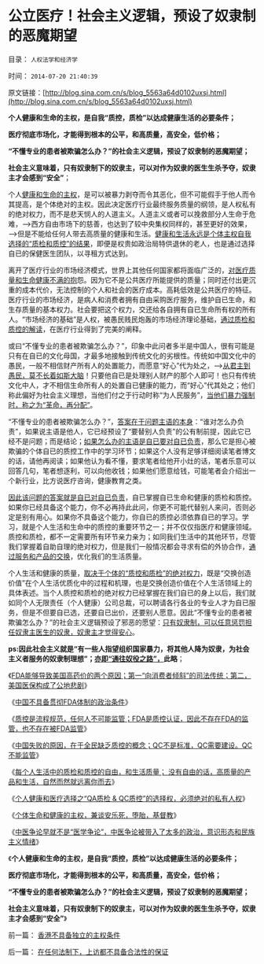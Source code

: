 # 公立医疗！社会主义逻辑，预设了奴隶制的恶魔期望

目录： `人权法学和经济学` 

时间： `2014-07-20 21:40:39` 

原文链接：[http://blog.sina.com.cn/s/blog_5563a64d0102uxsj.html](http://blog.sina.com.cn/s/blog_5563a64d0102uxsj.html)

**个人健康和生命的主权，是自我“质控，质检”以达成健康生活的必要条件；**

**医疗彻底市场化，才能得到根本的公平，和高质量，高安全，低价格；**

**“不懂专业的患者被欺骗怎么办？”的社会主义逻辑，预设了奴隶制的恶魔期望；**

**社会主义意味着，只有奴隶制下的奴隶主，可以对作为奴隶的医生生杀予夺，奴隶主才会感到“安全”**；

个人[健康和生命的主权](../../../2014/7/18/个体生命和健康的主权，兼谈安乐死，堕胎，基督教.md)，是可以被暴力剥夺而令其恶化，但不可能假手于他人而令其提高，是个体绝对的主权。因此决定医疗行业最终服务质量的纲领，是人权私有的绝对权力，而不是悲天悯人的人道主义。人道主义或者可以挽救部分人生命于危难，——>西方自由市场下的慈善，也达到了较中央集权同样的，甚至更好的效果，——>但是不能给任何人带去高质量的健康和生活。[健康和生活永远是个体主权自我选择的“质检和质控”的结果](../../../2014/7/16/每个人生活中的质检和质控，自由和生活质量；.md)，即便是权贵如政治局特供退休的老人，也是通过选择自已的保健医生团队，以寻租方式达到。

离开了医疗行业的市场经济模式，世界上其他任何国家都将面临广泛的，[对医疗质量和生命健康不满的抱](../../../2010/7/21/“看病难看病贵”是永恒的抱怨;.md)怨。因为它不是公共医疗所能提供的质量；同时还付出更沉重的成本代价，无法控制的个人和社会的医疗成本。高耗低效是公共医疗的特征。医疗行业的市场经济，是病人和消费者拥有自由采购医疗服务，维护自已生命，和生存质量的基本权力。社会要把这个权力，交还给各自拥有自已生命所有权的所有人。“市场经济的基础”是人权，被愚民贱民炮轰的市场经济理论基础，[通过质检和质控的解读](../../../2014/7/15/中国失败在于热衷质检，全民缺乏质控的常识.md)，在医疗行业得到了完美的阐释。

或曰“不懂专业的患者被欺骗怎么办？”，印象中此问者多半是中国人，很有可能是只有在自已的文化母国，才最多地接触到传统文化的劣根性。传统如中国文化中的愚民，一般不相信财产所有人的处置能力，而愿意“好心”代为处之，——>[从君主到愚民，莫不长着如斯大脑](../../../2012/5/8/乌托邦的元首，形象总是无可奈何花落去.md)！只要他自已是处理别人财产的那个人即可！也只有传统文化中人，才不相信生命所有人的处置自已健康的能力，而“好心”代其处之；他们称此偏好为社会主义理想，当他们付之于行动时称“为人民服务”，[当他们暴力强制时，称之为“革命，再分配”](../../../2011/12/6/侵犯私有财产，比创造财富更轻易.md)。

“不懂专业的患者被欺骗怎么办？”，[答案在于问题主语的本身](../../../2009/5/25/走出汉文化“公说公有理”的语言泥潭.md)：“谁对怎么办负责”，如果说主语是他人，它已经预设了“要替别人负责”的公有制前提，因此它已经不是问题；而是结论；[如果怎么办的主语是自已要对自已负责](../../../2013/5/20/哈耶克知识定理，哲学的起源，个人极权主义者.md)，那么它是担心被欺骗的个体自已的质控工作中的学习环节；如果这个人没有足够详细阅读笔者博文的话，请他再阅读；如果他认为看不懂，要求笔者给他开小灶的话，笔者乐意可以回答几句，笔者想逐利，可以向他收钱；如果他们愿意给钱，可能笔者会介绍出一个新行业，比方说医疗咨询，健康教育之类。

[因此该问题的答案就是自已对自已负责](../../../2013/5/6/个人主义就是对象角色的主谓宾的“面向对象”.md)，自已掌握自已生命和健康的质检和质控。如果你已经具备这个能力，你不必再持此此问，你更不可能代替别人来问，否则必定是别有用心。如果你不具备这个能力，你自已的质控必须依靠自已的学习。学习，就是个人生活和生命中的质控的重要环节之一；并不仅仅指医疗和健康领域。质控和质检，都不一定需要所有环节亲力亲为；如同我们生活中的其他环节，尽管我们掌握着自助自理的绝对权力，但是我们一般情况都会寻求有偿的外协合作，[通过服务和产品的交换](../../../2011/2/26/交换中的个体劳动和服务业价值.md)，优化我们的生活质量。

个人生活和健康的质量，[取决于个体的“质控和质检”的绝对权力](../../../2014/7/14/中国官方和公知，都不能区别“质检vs质控”，及FDA；.md)，既是“交换创造价值”在个人生活优质化中的过程和机理，也是交换创造价值在个人生活领域上的具体表述。当个人质控和质检的绝对权力已经掌握在我们自已的身上以后，我们就如同个人无限责任（个人健康）公司总裁，可以聘请各行各业的专业人才为自已服务，但是不但要自已选，还要自已出价，还要别人愿意。因此“不懂专业的患者被欺骗怎么办？”的社会主义逻辑预设了邪恶的愿望：[只有奴隶制，可以任意惩罚担任奴隶主医生的奴隶，奴隶主才觉得安心](../../../2010/8/2/生产过剩的社会交换本质上是“劳动力的交换”即服务业.md)。

**ps:因此社会主义就是“有一些人指望组织国家暴力，将其他人降为奴隶，为社会主义者服务的奴隶制理想”；[亦即“通往奴役之路”，](../../../2014/7/17/why“公立医疗，免费医疗，生命无价”都是传统的反人类情结？.md)此略**；

《[FDA能够导致美国高药价的两个原因；第一“向消费者倾斜”的司法传统；第二，美国医保构成了公地悲剧](../../../2014/7/11/FDA能够导致美国高药价的两个原因.md)》

《[中国不具备贯彻FDA体制的政治条件](../../../2014/7/12/中国不具备贯彻FDA体制的政治条件.md)》

《[质控是流程规范，任何人不可能监管；FDA是质控认证，因此不存在FDA的监管，也不存在被FDA监管](../../../2014/7/14/中国官方和公知，都不能区别“质检vs质控”，及FDA；.md)》

《[中国失败的原因，在于全民缺乏质控的概念；QC不是标准，QC需要建设。QC不能监管](../../../2014/7/15/中国失败在于热衷质检，全民缺乏质控的常识.md)》

《[每个人生活中的质检和质控的自由，和生活质量；
没有自由的话，高质量的产品和生活，自然而然就远离你而去](../../../2014/7/16/每个人生活中的质检和质控，自由和生活质量；.md)》

《[个人健康和医疗选择之“QA质检
& QC质控”的选择权，必须绝对的私有人权](../../../2014/7/17/why“公立医疗，免费医疗，生命无价”都是传统的反人类情结？.md)》

《[个体生命和健康的主权，兼谈安乐死，堕胎，基督教](../../../2014/7/18/个体生命和健康的主权，兼谈安乐死，堕胎，基督教.md)》

《[中医争论早就不是“医学争论”，中医争论被带入了太多的政治，意识形态和民族主义情绪](../../../2014/7/19/将西医排除出公立医疗体制，是医改的次优方案.md)》

《**个人健康和生命的主权，是自我“质控，质检”以达成健康生活的必要条件；**

**医疗彻底市场化，才能得到根本的公平，和高质量，高安全，低价格；**

**“不懂专业的患者被欺骗怎么办？”的社会主义逻辑，预设了奴隶制的恶魔期望；**

**社会主义意味着，只有奴隶制下的奴隶主，可以对作为奴隶的医生生杀予夺，奴隶主才会感到“安全”**》

前一篇： [香港不具备独立的主权条件](../../../2014/7/20/香港不具备独立的主权条件.md)

后一篇： [在任何法制下，上访都不具备合法性的保证](../../../2014/7/16/在任何法制下，上访都不具备合法性的保证.md)

